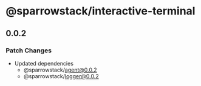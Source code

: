 # @sparrowstack/interactive-terminal

## 0.0.2

### Patch Changes

- Updated dependencies
    - @sparrowstack/agent@0.0.2
    - @sparrowstack/logger@0.0.2
